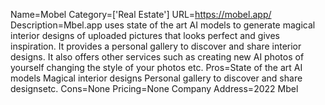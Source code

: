Name=Mobel
Category=['Real Estate']
URL=https://mobel.app/
Description=Mbel.app uses state of the art AI models to generate magical interior designs of uploaded pictures that looks perfect and gives inspiration. It provides a personal gallery to discover and share interior designs. It also offers other services such as creating new AI photos of yourself changing the style of your photos etc.
Pros=State of the art AI models Magical interior designs Personal gallery to discover and share designsetc.
Cons=None
Pricing=None
Company Address=2022 Mbel
